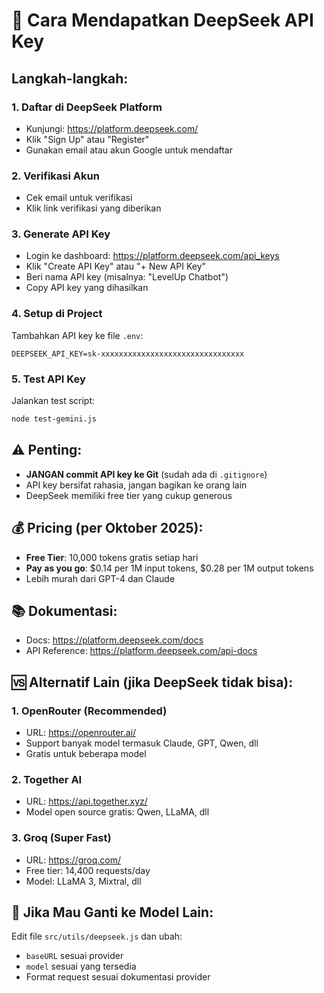 # 🔑 Cara Mendapatkan DeepSeek API Key

## Langkah-langkah:

### 1. Daftar di DeepSeek Platform
- Kunjungi: https://platform.deepseek.com/
- Klik "Sign Up" atau "Register"
- Gunakan email atau akun Google untuk mendaftar

### 2. Verifikasi Akun
- Cek email untuk verifikasi
- Klik link verifikasi yang diberikan

### 3. Generate API Key
- Login ke dashboard: https://platform.deepseek.com/api_keys
- Klik "Create API Key" atau "+ New API Key"
- Beri nama API key (misalnya: "LevelUp Chatbot")
- Copy API key yang dihasilkan

### 4. Setup di Project
Tambahkan API key ke file `.env`:

```
DEEPSEEK_API_KEY=sk-xxxxxxxxxxxxxxxxxxxxxxxxxxxxxxxx
```

### 5. Test API Key
Jalankan test script:

```bash
node test-gemini.js
```

## ⚠️ Penting:
- **JANGAN commit API key ke Git** (sudah ada di `.gitignore`)
- API key bersifat rahasia, jangan bagikan ke orang lain
- DeepSeek memiliki free tier yang cukup generous

## 💰 Pricing (per Oktober 2025):
- **Free Tier**: 10,000 tokens gratis setiap hari
- **Pay as you go**: $0.14 per 1M input tokens, $0.28 per 1M output tokens
- Lebih murah dari GPT-4 dan Claude

## 📚 Dokumentasi:
- Docs: https://platform.deepseek.com/docs
- API Reference: https://platform.deepseek.com/api-docs

## 🆚 Alternatif Lain (jika DeepSeek tidak bisa):

### 1. OpenRouter (Recommended)
- URL: https://openrouter.ai/
- Support banyak model termasuk Claude, GPT, Qwen, dll
- Gratis untuk beberapa model

### 2. Together AI
- URL: https://api.together.xyz/
- Model open source gratis: Qwen, LLaMA, dll

### 3. Groq (Super Fast)
- URL: https://groq.com/
- Free tier: 14,400 requests/day
- Model: LLaMA 3, Mixtral, dll

## 🔄 Jika Mau Ganti ke Model Lain:
Edit file `src/utils/deepseek.js` dan ubah:
- `baseURL` sesuai provider
- `model` sesuai yang tersedia
- Format request sesuai dokumentasi provider
